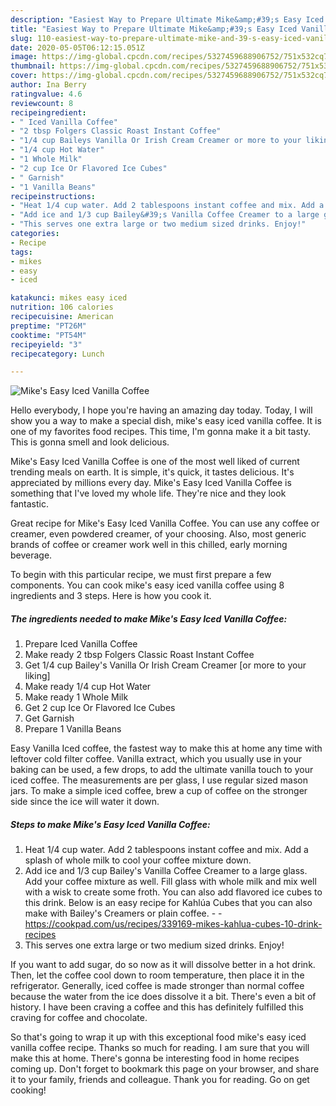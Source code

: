 ```yaml
---
description: "Easiest Way to Prepare Ultimate Mike&amp;#39;s Easy Iced Vanilla Coffee"
title: "Easiest Way to Prepare Ultimate Mike&amp;#39;s Easy Iced Vanilla Coffee"
slug: 110-easiest-way-to-prepare-ultimate-mike-and-39-s-easy-iced-vanilla-coffee
date: 2020-05-05T06:12:15.051Z
image: https://img-global.cpcdn.com/recipes/5327459688906752/751x532cq70/mikes-easy-iced-vanilla-coffee-recipe-main-photo.jpg
thumbnail: https://img-global.cpcdn.com/recipes/5327459688906752/751x532cq70/mikes-easy-iced-vanilla-coffee-recipe-main-photo.jpg
cover: https://img-global.cpcdn.com/recipes/5327459688906752/751x532cq70/mikes-easy-iced-vanilla-coffee-recipe-main-photo.jpg
author: Ina Berry
ratingvalue: 4.6
reviewcount: 8
recipeingredient:
- " Iced Vanilla Coffee"
- "2 tbsp Folgers Classic Roast Instant Coffee"
- "1/4 cup Baileys Vanilla Or Irish Cream Creamer or more to your liking"
- "1/4 cup Hot Water"
- "1 Whole Milk"
- "2 cup Ice Or Flavored Ice Cubes"
- " Garnish"
- "1 Vanilla Beans"
recipeinstructions:
- "Heat 1/4 cup water. Add 2 tablespoons instant coffee and mix. Add a splash of whole milk to cool your coffee mixture down."
- "Add ice and 1/3 cup Bailey&#39;s Vanilla Coffee Creamer to a large glass. Add your coffee mixture as well. Fill glass with whole milk and mix well with a wisk to create some froth. You can also add flavored ice cubes to this drink. Below is an easy recipe for Kahlúa Cubes that you can also make with Bailey&#39;s Creamers or plain coffee.  https://cookpad.com/us/recipes/339169-mikes-kahlua-cubes-10-drink-recipes"
- "This serves one extra large or two medium sized drinks. Enjoy!"
categories:
- Recipe
tags:
- mikes
- easy
- iced

katakunci: mikes easy iced 
nutrition: 106 calories
recipecuisine: American
preptime: "PT26M"
cooktime: "PT54M"
recipeyield: "3"
recipecategory: Lunch

---
```



![Mike&#39;s Easy Iced Vanilla Coffee](https://img-global.cpcdn.com/recipes/5327459688906752/751x532cq70/mikes-easy-iced-vanilla-coffee-recipe-main-photo.jpg)

Hello everybody, I hope you're having an amazing day today. Today, I will show you a way to make a special dish, mike&#39;s easy iced vanilla coffee. It is one of my favorites food recipes. This time, I'm gonna make it a bit tasty. This is gonna smell and look delicious.

Mike&#39;s Easy Iced Vanilla Coffee is one of the most well liked of current trending meals on earth. It is simple, it's quick, it tastes delicious. It's appreciated by millions every day. Mike&#39;s Easy Iced Vanilla Coffee is something that I've loved my whole life. They're nice and they look fantastic.

Great recipe for Mike&#39;s Easy Iced Vanilla Coffee. You can use any coffee or creamer, even powdered creamer, of your choosing. Also, most generic brands of coffee or creamer work well in this chilled, early morning beverage.


To begin with this particular recipe, we must first prepare a few components. You can cook mike&#39;s easy iced vanilla coffee using 8 ingredients and 3 steps. Here is how you cook it.

<!--inarticleads1-->

##### The ingredients needed to make Mike&#39;s Easy Iced Vanilla Coffee:

1. Prepare  Iced Vanilla Coffee
1. Make ready 2 tbsp Folgers Classic Roast Instant Coffee
1. Get 1/4 cup Bailey&#39;s Vanilla Or Irish Cream Creamer [or more to your liking]
1. Make ready 1/4 cup Hot Water
1. Make ready 1 Whole Milk
1. Get 2 cup Ice Or Flavored Ice Cubes
1. Get  Garnish
1. Prepare 1 Vanilla Beans


Easy Vanilla Iced coffee, the fastest way to make this at home any time with leftover cold filter coffee. Vanilla extract, which you usually use in your baking can be used, a few drops, to add the ultimate vanilla touch to your iced coffee. The measurements are per glass, I use regular sized mason jars. To make a simple iced coffee, brew a cup of coffee on the stronger side since the ice will water it down. 

<!--inarticleads2-->

##### Steps to make Mike&#39;s Easy Iced Vanilla Coffee:

1. Heat 1/4 cup water. Add 2 tablespoons instant coffee and mix. Add a splash of whole milk to cool your coffee mixture down.
1. Add ice and 1/3 cup Bailey&#39;s Vanilla Coffee Creamer to a large glass. Add your coffee mixture as well. Fill glass with whole milk and mix well with a wisk to create some froth. You can also add flavored ice cubes to this drink. Below is an easy recipe for Kahlúa Cubes that you can also make with Bailey&#39;s Creamers or plain coffee. -  - https://cookpad.com/us/recipes/339169-mikes-kahlua-cubes-10-drink-recipes
1. This serves one extra large or two medium sized drinks. Enjoy!


If you want to add sugar, do so now as it will dissolve better in a hot drink. Then, let the coffee cool down to room temperature, then place it in the refrigerator. Generally, iced coffee is made stronger than normal coffee because the water from the ice does dissolve it a bit. There&#39;s even a bit of history. I have been craving a coffee and this has definitely fulfilled this craving for coffee and chocolate. 

So that's going to wrap it up with this exceptional food mike&#39;s easy iced vanilla coffee recipe. Thanks so much for reading. I am sure that you will make this at home. There's gonna be interesting food in home recipes coming up. Don't forget to bookmark this page on your browser, and share it to your family, friends and colleague. Thank you for reading. Go on get cooking!
